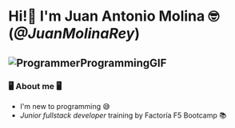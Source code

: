 # Hi!👋 I'm Juan Antonio Molina 🤓 (*@JuanMolinaRey*) 

## ![ProgrammerProgrammingGIF](https://github.com/JuanMolinaRey/JuanMolinaRey/assets/169648270/bee029d5-d9d5-4834-8222-fe385fc1e534)


### 🖥️ About me 🖥️
- I'm new to programming 😅
- *Junior fullstack developer* training by Factoría F5 Bootcamp 📚
